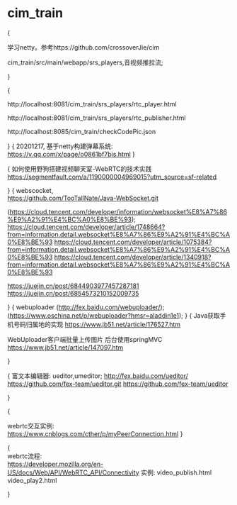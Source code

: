 # cim_train
{

学习netty。参考https://github.com/crossoverJie/cim


cim_train/src/main/webapp/srs_players,音视频推拉流;


}

{

http://localhost:8081/cim_train/srs_players/rtc_player.html

http://localhost:8081/cim_train/srs_players/rtc_publisher.html

http://localhost:8085/cim_train/checkCodePic.json


}
{
20201217,
基于netty构建弹幕系统:
https://v.qq.com/x/page/o0861bf7bjs.html
}

{
如何使用野狗搭建视频聊天室-WebRTC的技术实践
https://segmentfault.com/a/1190000004969015?utm_source=sf-related

}
{
webscocket,   
https://github.com/TooTallNate/Java-WebSocket.git

(https://cloud.tencent.com/developer/information/websocket%E8%A7%86%E9%A2%91%E4%BC%A0%E8%BE%93);
https://cloud.tencent.com/developer/article/1748664?from=information.detail.websocket%E8%A7%86%E9%A2%91%E4%BC%A0%E8%BE%93
https://cloud.tencent.com/developer/article/1075384?from=information.detail.websocket%E8%A7%86%E9%A2%91%E4%BC%A0%E8%BE%93
https://cloud.tencent.com/developer/article/1340918?from=information.detail.websocket%E8%A7%86%E9%A2%91%E4%BC%A0%E8%BE%93


https://juejin.cn/post/6844903977457287181
https://juejin.cn/post/6854573210152009735

}
{
webuploader
(http://fex.baidu.com/webuploader/);
(https://www.oschina.net/p/webuploader?hmsr=aladdin1e1);
}
{
Java获取手机号码归属地的实现
https://www.jb51.net/article/176527.htm

WebUploader客户端批量上传图片 后台使用springMVC
https://www.jb51.net/article/147097.htm

}

{
富文本编辑器:
ueditor,umeditor;
http://fex.baidu.com/ueditor/
https://github.com/fex-team/ueditor.git
https://github.com/fex-team/ueditor

}

{

webrtc交互实例:    
https://www.cnblogs.com/cther/p/myPeerConnection.html
}   
 
{    
webrtc流程:    
https://developer.mozilla.org/en-US/docs/Web/API/WebRTC_API/Connectivity
实例:
video_publish.html
video_play2.html

}







